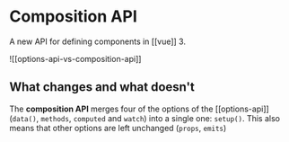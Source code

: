 # Composition API
A new API for defining components in [[vue]] 3.

![[options-api-vs-composition-api]]

## What changes and what doesn't
The **composition API** merges four of the options of the [[options-api]] (`data()`, `methods`, `computed` and `watch`) into a single one: `setup()`. This also means that other options are left unchanged (`props`, `emits`)

